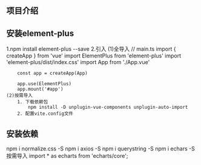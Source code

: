 ## 项目介绍

## 安装element-plus
 1.npm install element-plus --save
 2.引入
    (1)全导入
        // main.ts
        import { createApp } from 'vue'
        import ElementPlus from 'element-plus'
        import 'element-plus/dist/index.css'
        import App from './App.vue'

        const app = createApp(App)

        app.use(ElementPlus)
        app.mount('#app')
    (2)按需导入
        1. 下载依赖包
            npm install -D unplugin-vue-components unplugin-auto-import
        2. 配置vite.config文件
        
## 安装依赖
npm i normalize.css -S
npm i axios -S  npm i querystring -S
npm i echars -S
    按需导入
    import * as echarts from 'echarts/core';
